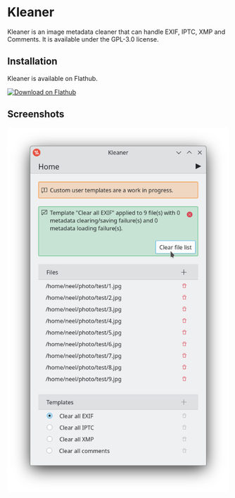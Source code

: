 # Kleaner

Kleaner is an image metadata cleaner that can handle EXIF, IPTC, XMP and Comments. It is available under the GPL-3.0 license.

## Installation

Kleaner is available on Flathub.

<a href=https://flathub.org/apps/io.github.najepaliya.kleaner><img width='240' alt='Download on Flathub' src='https://dl.flathub.org/assets/badges/flathub-badge-en.png'/></a>

## Screenshots

![Kleaner main page](screenshot.png)
